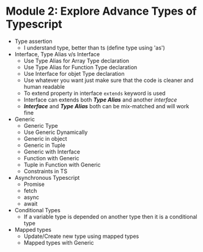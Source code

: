 # Module 2: Explore Advance Types of Typescript

- Type assertion
    - I understand type, better than ts (define type using 'as')
- Interface, Type Alias v/s Interface
    - Use Type Alias for Array Type declaration
    - Use Type Alias for Function Type declaration
    - Use Interface for objet Type declaration
    - Use whatever you want just make sure that the code is cleaner and human readable
    - To extend property in interface <code>extends</code> keyword is used
    - Interface can extends both ***Type Alias*** and another *interface*
    - ***Interface*** and ***Type Alias*** both can be mix-matched and will work fine
- Generic
    - Generic Type
    - Use Generic Dynamically
    - Generic in object
    - Generic in Tuple
    - Generic with Interface
    - Function with Generic
    - Tuple in Function with Generic
    - Constraints in TS
- Asynchronous Typescript
    - Promise
    - fetch
    - async
    - await
- Conditional Types
    - If a variable type is depended on another type then it is a conditional type
- Mapped types
    - Update/Create new type using mapped types
    - Mapped types with Generic